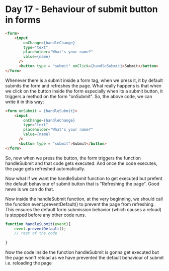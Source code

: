 # Day 17 - Behaviour of submit button in forms

```html
<form>
    <input
        onChange={handleChange}
        type="text"
        placeholder="What's your name?"
        value={name}
      />
      <button type = "submit" onClick={handleSubmit}>Submit</button>
</form>
```

Whenever there is a submit inside a form tag, when we press it, it by default submits the form and refreshes the page. What really happens is that when we click on the button inside the form especially when its a submit button, it triggers a method on the form "onSubmit". So, the above code, we can write it in this way: 

```html
<form onSubmit = {handleSubmit}>
    <input
        onChange={handleChange}
        type="text"
        placeholder="What's your name?"
        value={name}
      />
      <button type = "submit">Submit</button>
</form>
```

So, now when we press the button, the form triggers the function handleSubmit and that code gets executed. And once the code executes, the page gets refreshed automatically.

Now what if we want the handleSubmit function to get executed but prefent the default behaviour of submit button that is "Refreshing the page". Good news is we can do that.

Now inside the handleSubmit function, at the very beginning, we should call the function event.preventDefault() to prevent the page from refreshing. This ensures the default form submission behavior (which causes a reload) is stopped before any other code runs.

```js
function handleSubmit(event){
    event.preventDefault();
    // rest of the code
    
}
```

Now the code inside the function handleSubmit is gonna get executed but the page won't reload as we have prevented the default behaviour of submit i.e. reloading the page
